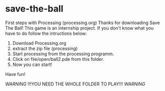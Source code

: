 # save-the-ball
First steps with Processing (processing.org)
Thanks for downloading Save The Ball!
This game is an internship project.
If you don't know what you have to do follow the intructions below:

1. Download Processing.org
2. extract the zip file (processing)
3. Start processing from the processing programm.
4. Click on file/open/ball2.pde from this folder.
5. Now you can start!

Have fun!

*WARNING* !!!YOU NEED THE WHOLE FOLDER TO PLAY!!! *WARNING* 

